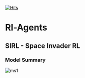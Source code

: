 [![Hits](https://hits.seeyoufarm.com/api/count/incr/badge.svg?url=https%3A%2F%2Fgithub.com%2FGhaiyur%2FRl-Agents&count_bg=%23000000&title_bg=%23000000&icon=probot.svg&icon_color=%23E7E7E7&title=Bots+Visited&edge_flat=false)](https://hits.seeyoufarm.com)
# Rl-Agents 

## SIRL - Space Invader RL

### Model Summary 

![ms1](https://user-images.githubusercontent.com/26713317/125749429-85c9e514-9613-4d01-9a12-d9082f46487a.png)



